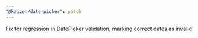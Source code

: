 ```yaml
---
"@kaizen/date-picker": patch
---
```


Fix for regression in DatePicker validation, marking correct dates as invalid
